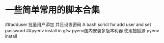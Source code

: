 # 一些简单常用的脚本合集
##adduser 批量用户添加 并且设置密码
A bash scrict  for add user and set password
##pyenv install in gfw pyenv国内安装多版本利器
使用搜狐源 pyenv install

